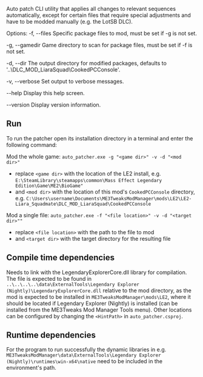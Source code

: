 Auto patch CLI utility that applies all changes to relevant sequences automatically, except for certain files that require
special adjustments and have to be modded manually (e.g. the LotSB DLC).

Options:
-f, --files      Specific package files to mod, must be set if -g is not set.

-g, --gamedir    Game directory to scan for package files, must be set if -f is not set.

-d, --dir        The output directory for modified packages, defaults to '..\DLC_MOD_LiaraSquad\CookedPCConsole'.

-v, --verbose    Set output to verbose messages.

--help           Display this help screen.

--version        Display version information.

## Run

To run the patcher open its installation directory in a terminal and enter the following command:

Mod the whole game: `auto_patcher.exe -g "<game dir>" -v -d "<mod dir>"`

- replace `<game dir>` with the location of the LE2 install, e.g. `E:\SteamLibrary\steamapps\common\Mass Effect Legendary Edition\Game\ME2\BioGame"`
- and `<mod dir>` with the location of this mod's `CookedPCConsole` directory, e.g. `C:\Users\username\Documents\ME3TweaksModManager\mods\LE2\LE2-Liara_Squadmate\DLC_MOD_LiaraSquad\CookedPCConsole`

Mod a single file: `auto_patcher.exe -f "<file location>" -v -d "<target dir>""`

- replace `<file location>` with the path to the file to mod
- and `<target dir>` with the target directory for the resulting file

## Compile time dependencies

Needs to link with the LegendaryExplorerCore.dll library for compilation. The file is expected to be found in
`..\..\..\..\data\ExternalTools\Legendary Explorer (Nightly)\LegendaryExplorerCore.dll` relative to the mod directory,
as the mod is expected to be installed in `ME3TweaksModManager\mods\LE2`, where it should be located if
Legendary Explorer (Nightly) is installed (can be installed from the ME3Tweaks Mod Manager Tools menu). Other locations
can be configured by changing the `<HintPath>` in `auto_patcher.csproj`.

## Runtime dependencies

For the program to run successfully the dynamic libraries in e.g.
`ME3TweaksModManager\data\ExternalTools\Legendary Explorer (Nightly)\runtimes\win-x64\native` need to be included in
the environment's path.
